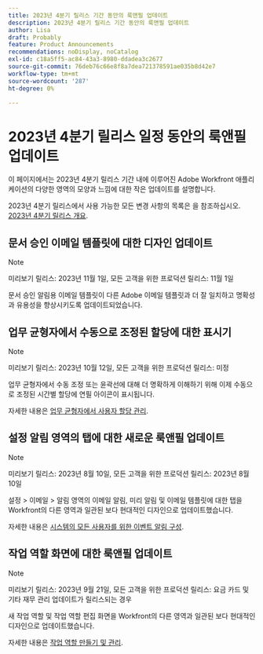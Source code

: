 ```yaml
---
title: 2023년 4분기 릴리스 기간 동안의 룩앤필 업데이트
description: 2023년 4분기 릴리스 기간 동안의 룩앤필 업데이트
author: Lisa
draft: Probably
feature: Product Announcements
recommendations: noDisplay, noCatalog
exl-id: c18a5ff5-ac84-43a3-8980-ddadea3c2677
source-git-commit: 76deb76c66e8f8a7dea721378591ae035b8d42e7
workflow-type: tm+mt
source-wordcount: '287'
ht-degree: 0%

---
```


# 2023년 4분기 릴리스 일정 동안의 룩앤필 업데이트

이 페이지에서는 2023년 4분기 릴리스 기간 내에 이루어진 Adobe Workfront 애플리케이션의 다양한 영역의 모양과 느낌에 대한 작은 업데이트를 설명합니다.

2023년 4분기 릴리스에서 사용 가능한 모든 변경 사항의 목록은 을 참조하십시오. [2023년 4분기 릴리스 개요](/help/quicksilver/product-announcements/product-releases/23-q4-release-activity/23-q4-release-overview.md).

## 문서 승인 이메일 템플릿에 대한 디자인 업데이트

>[!NOTE]
>
>미리보기 릴리스: 2023년 11월 1일, 모든 고객을 위한 프로덕션 릴리스: 11월 1일

문서 승인 알림용 이메일 템플릿이 다른 Adobe 이메일 템플릿과 더 잘 일치하고 명확성과 유용성을 향상시키도록 업데이트되었습니다.

## 업무 균형자에서 수동으로 조정된 할당에 대한 표시기

>[!NOTE]
>
>미리보기 릴리스: 2023년 10월 12일, 모든 고객을 위한 프로덕션 릴리스: 미정

업무 균형자에서 수동 조정 또는 윤곽선에 대해 더 명확하게 이해하기 위해 이제 수동으로 조정된 시간별 할당에 연필 아이콘이 표시됩니다.

자세한 내용은 [업무 균형자에서 사용자 할당 관리](/help/quicksilver/resource-mgmt/workload-balancer/manage-user-allocations-workload-balancer.md).

## 설정 알림 영역의 탭에 대한 새로운 룩앤필 업데이트

>[!NOTE]
>
>미리보기 릴리스: 2023년 8월 10일, 모든 고객을 위한 프로덕션 릴리스: 2023년 8월 10일

설정 > 이메일 > 알림 영역의 이메일 알림, 미리 알림 및 이메일 템플릿에 대한 탭을 Workfront의 다른 영역과 일관된 보다 현대적인 디자인으로 업데이트했습니다.

자세한 내용은 [시스템의 모든 사용자를 위한 이벤트 알림 구성](/help/quicksilver/administration-and-setup/manage-workfront/emails/configure-event-notifications-for-everyone-in-the-system.md).

## 작업 역할 화면에 대한 룩앤필 업데이트

>[!NOTE]
>
>미리보기 릴리스: 2023년 9월 21일, 모든 고객을 위한 프로덕션 릴리스: 요금 카드 및 기타 재무 관리 업데이트가 릴리스되는 경우

새 작업 역할 및 작업 역할 편집 화면을 Workfront의 다른 영역과 일관된 보다 현대적인 디자인으로 업데이트했습니다.

자세한 내용은 [작업 역할 만들기 및 관리](/help/quicksilver/administration-and-setup/set-up-workfront/organizational-setup/create-manage-job-roles.md).
